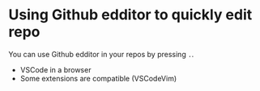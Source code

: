 # Using Github edditor to quickly edit repo

You can use Github edditor in your repos by pressing `.`.

* VSCode in a browser 
* Some extensions are compatible (VSCodeVim)